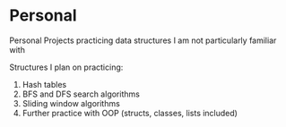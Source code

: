 # Personal
Personal Projects practicing data structures I am not particularly familiar with

Structures I plan on practicing:
1. Hash tables
2. BFS and DFS search algorithms
3. Sliding window algorithms
4. Further practice with OOP (structs, classes, lists included)
